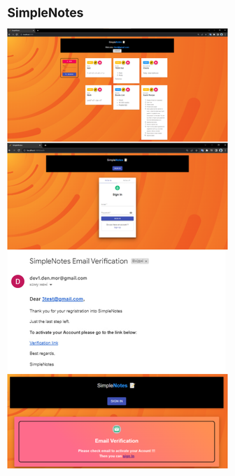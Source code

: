 # SimpleNotes
 
<p>
  <img src="view3.png">
  <br/>
  <img src="auth1.png">
  <br/>
  <img src="verification_email.jpg">
  <br/>
  <img src="verification_view.png">
</p>
